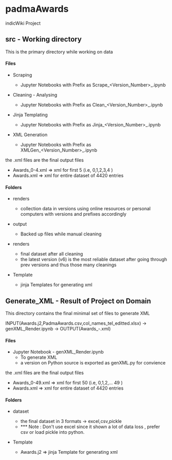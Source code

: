 # padmaAwards
indicWiki Project 


## src - Working directory 

This is the primary directory while working on data 

#### Files

* Scraping 
    - Jupyter Notebooks with Prefix as Scrape_<Version_Number>_<description>.ipynb

* Cleaning - Analysing
    - Jupyter Notebooks with Prefix as Clean_<Version_Number>_<description>.ipynb
  
* Jinja Templating
    - Jupyter Notebooks with Prefix as Jinja_<Version_Number>_<description>.ipynb
  
* XML Generation
    - Jupyter Notebooks with Prefix as XMLGen_<Version_Number>_<description>.ipynb

the .xml files are the final output files 
- Awards_0-4.xml => xml for first 5 (i.e, 0,1,2,3,4 ) 
- Awards.xml => xml for entire dataset of 4420 entries


#### Folders


* renders
    - collection data in versions using online resources or personal computers with versions and prefixes accordingly

* output
    - Backed up files while manual cleaning
 
* renders
    - final dataset after all cleaning 
    - the latest version (v6) is the most reliable dataset after going through prev versions and thus those many cleanings

* Template 
    - jinja Templates for generating xml

  
## Generate_XML - Result of Project on Domain 

This directory contains the final minimal set of files to generate XML 

INPUT(Awards.j2,PadmaAwards.csv,col_names_tel_editted.xlsx) -> genXML_Render.ipynb -> OUTPUT(Awards_<from>-<to>.xml)

#### Files


* Jupyter Notebook - genXML_Render.ipynb
    - To generate XML 
    - a version on Python source is exported as genXML.py for convience 

the .xml files are the final output files 
- Awards_0-49.xml => xml for first 50 (i.e, 0,1,2,... 49 ) 
- Awards.xml => xml for entire dataset of 4420 entries

#### Folders
* dataset 
    - the final dataset in 3 formats -> excel,csv,pickle 
    - *** Note : Don't use excel since it shown a lot of data loss , prefer csv or load pickle into python. 

*  Template
    - Awards.j2 => jinja Template for generating xml